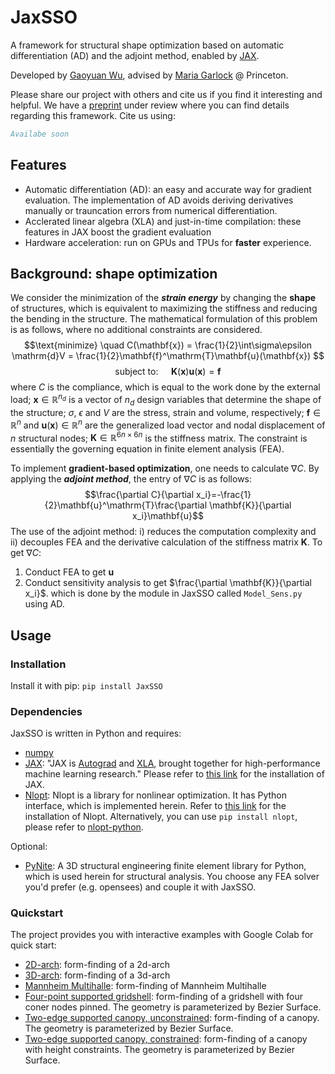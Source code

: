 # JaxSSO
A framework for structural shape optimization based on automatic differentiation (AD) and the adjoint method, enabled by [JAX](https://github.com/google/jax).

Developed by [Gaoyuan Wu](https://gaoyuanwu.github.io/), advised by [Maria Garlock](https://garlock.princeton.edu/) @ Princeton.

Please share our project with others and cite us if you find it interesting and helpful.
We have a [preprint]() under review where you can find details regarding this framework.
Cite us using:
```bibtex
Availabe soon
```
## Features
* Automatic differentiation (AD): an easy and accurate way for gradient evaluation. The implementation of AD avoids deriving derivatives manually or trauncation errors from numerical differentiation.
* Acclerated linear algebra (XLA) and just-in-time compilation: these features in JAX boost the gradient evaluation
* Hardware acceleration: run on GPUs and TPUs for **faster** experience.

## Background: shape optimization
We consider the minimization of the ***strain energy*** by changing the **shape** of structures, which is equivalent to maximizing the stiffness and reducing the
bending in the structure. The mathematical formulation of this problem is as follows, where no additional constraints are considered.
$$\text{minimize} \quad C(\mathbf{x}) = \frac{1}{2}\int\sigma\epsilon \mathrm{d}V = \frac{1}{2}\mathbf{f}^\mathrm{T}\mathbf{u}(\mathbf{x}) $$
$$\text{subject to: } \quad \mathbf{K}(\mathbf{x})\mathbf{u}(\mathbf{x}) =\mathbf{f}$$
where $C$ is the compliance, which is equal to the work done by the external load; $\mathbf{x} \in \mathbb{R}^{n_d}$ is a vector of $n_d$ design variables that determine the shape of the structure; $\sigma$, $\epsilon$ and $V$ are the stress, strain and volume, respectively; $\mathbf{f} \in \mathbb{R}^n$ and $\mathbf{u}(\mathbf{x}) \in \mathbb{R}^n$ are the generalized load vector and nodal displacement of $n$ structural nodes; $\mathbf{K} \in \mathbb{R}^{6n\times6n}$ is the stiffness matrix. The constraint is essentially the governing equation in finite element analysis (FEA).

To implement **gradient-based optimization**, one needs to calculate $\nabla C$. By applying the ***adjoint method***, the entry of $\nabla C$ is as follows:
$$\frac{\partial C}{\partial x_i}=-\frac{1}{2}\mathbf{u}^\mathrm{T}\frac{\partial \mathbf{K}}{\partial x_i}\mathbf{u}$$ The use of the adjoint method: i) reduces the computation complexity and ii) decouples FEA and the derivative calculation of the stiffness matrix $\mathbf K$.
To get $\nabla C$:
1. Conduct FEA to get $\mathbf u$
2. Conduct sensitivity analysis to get $\frac{\partial \mathbf{K}}{\partial x_i}$. which is done by the module in JaxSSO called `Model_Sens.py` using AD.

## Usage

### Installation
Install it with pip: `pip install JaxSSO`

### Dependencies
JaxSSO is written in Python and requires:
* [numpy](https://numpy.org/doc/stable/index.html)
* [JAX](https://jax.readthedocs.io/en/latest/index.html): "JAX is [Autograd](https://github.com/hips/autograd) and [XLA](https://www.tensorflow.org/xla), brought together for high-performance machine learning research." Please refer to [this link](https://github.com/google/jax#installation) for the installation of JAX.
* [Nlopt](https://nlopt.readthedocs.io/en/latest/): Nlopt is a library for nonlinear optimization. It has Python interface, which is implemented herein. Refer to [this link](https://nlopt.readthedocs.io/en/latest/NLopt_Installation/) for the installation of Nlopt. Alternatively, you can use `pip install nlopt`, please refer to [
nlopt-python](https://pypi.org/project/nlopt/).

Optional:
* [PyNite](https://github.com/JWock82/PyNite): A 3D structural engineering finite element library for Python, which is used herein for structural analysis. You choose any FEA solver you'd prefer (e.g. opensees) and couple it with JaxSSO.

### Quickstart
The project provides you with interactive examples with Google Colab for quick start:
* [2D-arch](https://github.com/GaoyuanWu/JaxSSO/blob/main/Examples/Arch_2D.ipynb): form-finding of a 2d-arch
* [3D-arch](https://github.com/GaoyuanWu/JaxSSO/blob/main/Examples/Arch_3D.ipynb): form-finding of a 3d-arch
* [Mannheim Multihalle](https://github.com/GaoyuanWu/JaxSSO/blob/main/Examples/Mannheim_Multihalle.ipynb): form-finding of Mannheim Multihalle
* [Four-point supported gridshell](https://github.com/GaoyuanWu/JaxSSO/blob/main/Examples/): form-finding of a gridshell with four coner nodes pinned. The geometry is parameterized by Bezier Surface.
* [Two-edge supported canopy, unconstrained](https://github.com/GaoyuanWu/JaxSSO/blob/main/Examples/TwoEdge_FreeForm_Unconstrained.ipynb): form-finding of a canopy. The geometry is parameterized by Bezier Surface.
* [Two-edge supported canopy, constrained](https://github.com/GaoyuanWu/JaxSSO/blob/main/Examples/TwoEdge_FreeForm_Constrained.ipynb): form-finding of a canopy with height constraints. The geometry is parameterized by Bezier Surface.
